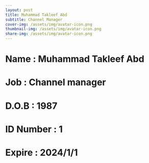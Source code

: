 ```yaml
---
layout: post
title: Muhammad Takleef Abd
subtitle: Channel Manager
cover-img: /assets/img/avatar-icon.png
thumbnail-img: /assets/img/avatar-icon.png
share-img: /assets/img/avatar-icon.png
---
```


# Name : Muhammad Takleef Abd
# Job : Channel manager
# D.O.B : 1987
# ID Number : 1
# Expire : 2024/1/1
